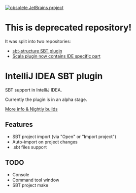 [![obsolete JetBrains project](http://jb.gg/badges/obsolete.svg)](https://confluence.jetbrains.com/display/ALL/JetBrains+on+GitHub)

This is deprecated repository!
==============================

It was split into two repositories:
* [sbt-structure SBT plugin](https://github.com/JetBrains/sbt-structure)
* [Scala plugin now contains IDE specific part](https://github.com/JetBrains/intellij-scala?source=c)


IntelliJ IDEA SBT plugin
========================

SBT support in IntelliJ IDEA.

Currently the plugin is in an alpha stage.

[More info & Nightly builds](http://blog.jetbrains.com/scala/2013/07/17/sbt-plugin-nightly-builds/)

Features
--------

* SBT project import (via "Open" or "Import project")
* Auto-import on project changes
* .sbt files support


TODO
----

* Console
* Command tool window
* SBT project make
